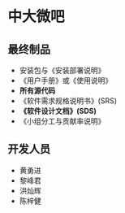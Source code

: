 # 中大微吧
## 最终制品
+ 安装包与《安装部署说明》
+ 《用户手册》或《使用说明》
+ **所有源代码**
+ 《软件需求规格说明书》(SRS)
+ **《软件设计文档》(SDS)**
+ 《小组分工与贡献率说明》

## 开发人员
+ 黄勇进
+ 黎峰君
+ 洪灿辉
+ 陈梓健
